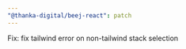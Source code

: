 ```yaml
---
"@thanka-digital/beej-react": patch
---
```


Fix: fix tailwind error on non-tailwind stack selection
